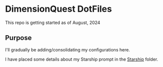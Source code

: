 # DimensionQuest DotFiles

This repo is getting started as of August, 2024

## Purpose

I'll gradually be adding/consolidating my configurations here. 

I have placed some details about my Starship prompt in the [Starship](./Starship/README.md) folder.